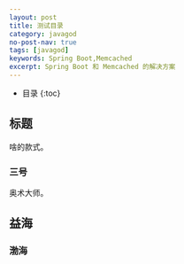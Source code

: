 ```yaml
---
layout: post
title: 测试目录
category: javagod
no-post-nav: true
tags: [javagod]
keywords: Spring Boot,Memcached
excerpt: Spring Boot 和 Memcached 的解决方案
---
```


* 目录 
{:toc} 

##  标题

啥的款式。
### 三号
奥术大师。
## 益海

### 渤海
